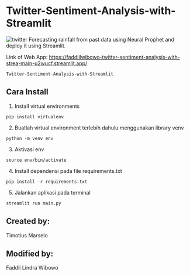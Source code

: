 # Twitter-Sentiment-Analysis-with-Streamlit

![twitter](https://cdn.analyticsvidhya.com/wp-content/uploads/2021/06/79592twitter.jpg)
Forecasting rainfall from past data using Neural Prophet and deploy it using Streamlit.

Link of Web App: https://faddlilwibowo-twitter-sentiment-analysis-with-strea-main-u2wucf.streamlit.app/
```
Twitter-Sentiment-Analysis-with-Streamlit
```
## Cara Install
1. Install virtual environments
```
pip install virtualenv
```
2. Buatlah virtual environment terlebih dahulu menggunakan library venv
```
python -m venv env
```
3. Aktivasi env
```
source env/bin/activate
```
4. Install dependensi pada file requirements.txt
```
pip install -r requirements.txt
```
5. Jalankan aplikasi pada terminal
```
streamlit run main.py
```

## Created by:
Timotius Marselo

## Modified by:
Faddli Lindra Wibowo